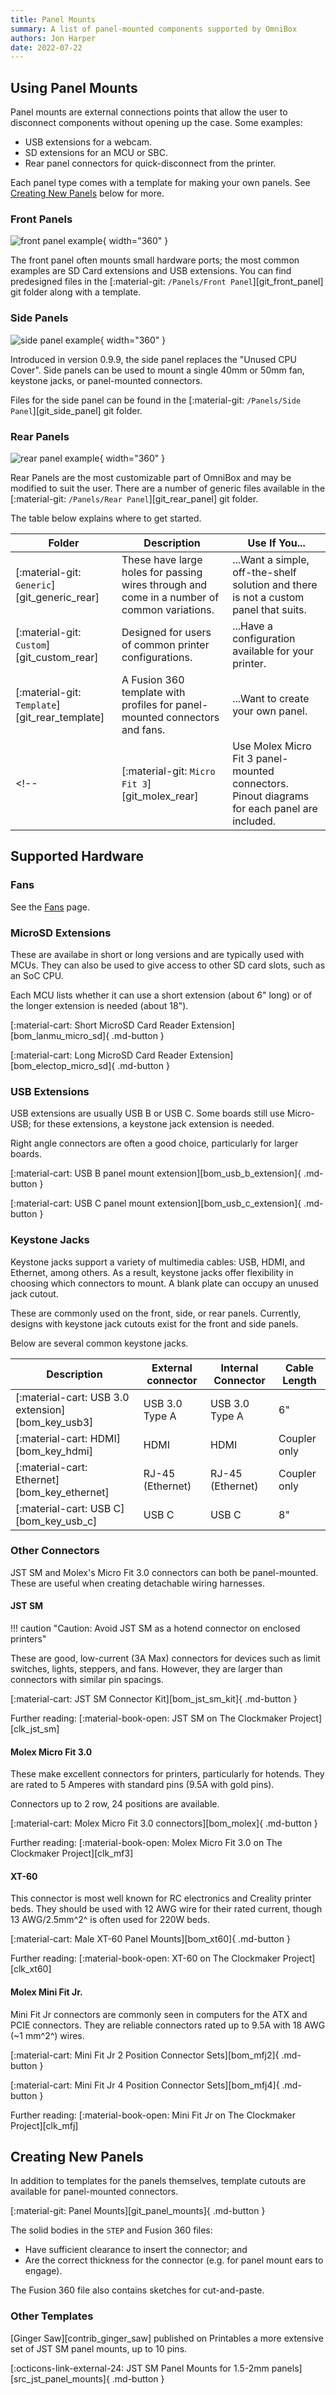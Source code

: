 ```yaml
---
title: Panel Mounts
summary: A list of panel-mounted components supported by OmniBox
authors: Jon Harper
date: 2022-07-22
---
```


## Using Panel Mounts

 Panel mounts are external connections points that allow the user to disconnect components without opening up the case. Some examples:

 - USB extensions for a webcam.
 - SD extensions for an MCU or SBC.
 - Rear panel connectors for quick-disconnect from the printer.

 Each panel type comes with a template for making your own panels. See [Creating New Panels](#creating-new-panels) below for more.

### Front Panels

![front panel example][img_front]{ width="360" }

The front panel often mounts small hardware ports; the most common examples are SD Card extensions and USB extensions. You can find predesigned files in the [:material-git: `/Panels/Front Panel`][git_front_panel] git folder along with a template.

### Side Panels

![side panel example][img_side]{ width="360" }

Introduced in version 0.9.9, the side panel replaces the "Unused CPU Cover". Side panels can be used to mount a single 40mm or 50mm fan, keystone jacks, or panel-mounted connectors.

Files for the side panel can be found in the [:material-git: `/Panels/Side Panel`][git_side_panel] git folder.

### Rear Panels

![rear panel example][img_rear]{ width="360" }

Rear Panels are the most customizable part of OmniBox and may be modified to suit the user. There are a number of generic files available in the [:material-git: `/Panels/Rear Panel`][git_rear_panel] git folder.

The table below explains where to get started.

| Folder           | Description | Use If You... |
|------------------|-------------|-----------|
| [:material-git: `Generic`][git_generic_rear]  | These have large holes for passing wires through and come in a number of common variations. | ...Want a simple, off-the-shelf solution and there is not a custom panel that suits. |
| [:material-git: `Custom`][git_custom_rear]   | Designed for users of common printer configurations. | ...Have a configuration available for your printer. |
| [:material-git: `Template`][git_rear_template] | A Fusion 360 template with profiles for panel-mounted connectors and fans. | ...Want to create your own panel. |
<!-- | [:material-git: `Micro Fit 3`][git_molex_rear]    | Use Molex Micro Fit 3 panel-mounted connectors. Pinout diagrams for each panel are included. | ...Want to create a diconnectable wiring harness for your printer. | -->

## Supported Hardware

### Fans

See the [Fans][fans] page.

### MicroSD Extensions

These are availabe in short or long versions and are typically used with MCUs. They can also be used to give access to other SD card slots, such as an SoC CPU.

Each MCU lists whether it can use a short extension (about 6" long) or of the longer extension is needed (about 18").

[:material-cart: Short MicroSD Card Reader Extension][bom_lanmu_micro_sd]{ .md-button }

[:material-cart: Long MicroSD Card Reader Extension][bom_electop_micro_sd]{ .md-button }

### USB Extensions

USB extensions are usually USB B or USB C. Some boards still use Micro-USB; for these extensions, a keystone jack extension is needed.

Right angle connectors are often a good choice, particularly for larger boards.

[:material-cart: USB B panel mount extension][bom_usb_b_extension]{ .md-button }

[:material-cart: USB C panel mount extension][bom_usb_c_extension]{ .md-button }
### Keystone Jacks

Keystone jacks support a variety of multimedia cables: USB, HDMI, and Ethernet, among others. As a result, keystone jacks offer flexibility in choosing which connectors to mount. A blank plate can occupy an unused jack cutout.

These are commonly used on the front, side, or rear panels. Currently, designs with keystone jack cutouts exist for the front and side panels.

Below are several common keystone jacks.

| Description                                       | External connector  | Internal Connector | Cable Length |
|---------------------------------------------------|---------------------|--------------------|--------------|
| [:material-cart: USB 3.0 extension][bom_key_usb3] | USB 3.0 Type A      | USB 3.0 Type A     | 6"           |
| [:material-cart: HDMI][bom_key_hdmi]              | HDMI                | HDMI               | Coupler only |
| [:material-cart: Ethernet][bom_key_ethernet]      | RJ-45 (Ethernet)    | RJ-45 (Ethernet)   | Coupler only |
| [:material-cart: USB C][bom_key_usb_c]            | USB C               | USB C              | 8"           |


### Other Connectors

JST SM and Molex's Micro Fit 3.0 connectors can both be panel-mounted. These are useful when creating detachable wiring harnesses.

#### JST SM

!!! caution "Caution: Avoid JST SM as a hotend connector on enclosed printers"

These are good, low-current (3A Max) connectors for devices such as limit switches, lights, steppers, and fans. However, they are larger than connectors with similar pin spacings.

[:material-cart: JST SM Connector Kit][bom_jst_sm_kit]{ .md-button }

Further reading: [:material-book-open: JST SM on The Clockmaker Project][clk_jst_sm]

#### Molex Micro Fit 3.0

These make excellent connectors for printers, particularly for hotends. They are rated to 5 Amperes with standard pins (9.5A with gold pins).

Connectors up to 2 row, 24 positions are available.

[:material-cart: Molex Micro Fit 3.0 connectors][bom_molex]{ .md-button }

Further reading: [:material-book-open: Molex Micro Fit 3.0 on The Clockmaker Project][clk_mf3]

#### XT-60

This connector is most well known for RC electronics and Creality printer beds. They should be used with 12 AWG wire for their rated current, though 13 AWG/2.5mm^2^ is often used for 220W beds.

[:material-cart: Male XT-60 Panel Mounts][bom_xt60]{ .md-button }

Further reading: [:material-book-open: XT-60 on The Clockmaker Project][clk_xt60]

#### Molex Mini Fit Jr.

Mini Fit Jr connectors are commonly seen in computers for the ATX and PCIE connectors. They are reliable connectors rated up to 9.5A with 18 AWG (~1 mm^2^) wires.

[:material-cart: Mini Fit Jr 2 Position Connector Sets][bom_mfj2]{ .md-button }

[:material-cart: Mini Fit Jr 4 Position Connector Sets][bom_mfj4]{ .md-button }

Further reading: [:material-book-open: Mini Fit Jr on The Clockmaker Project][clk_mfj]

## Creating New Panels

In addition to templates for the panels themselves, template cutouts are available for panel-mounted connectors.

[:material-git: Panel Mounts][git_panel_mounts]{ .md-button }

The solid bodies in the `STEP` and Fusion 360 files:

- Have sufficient clearance to insert the connector; and
- Are the correct thickness for the connector (e.g. for panel mount ears to engage).

The Fusion 360 file also contains sketches for cut-and-paste.

### Other Templates

[Ginger Saw][contrib_ginger_saw] published on Printables a more extensive set of JST SM panel mounts, up to 10 pins.

[:octicons-link-external-24: JST SM Panel Mounts for 1.5-2mm panels][src_jst_panel_mounts]{ .md-button }

[fans]: fans.md

[img_rear]: ../img/components/rear.webp
[img_front]: ../img/components/front_panel.webp
[img_side]: ../img/components/side.webp